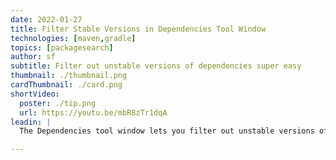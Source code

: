```yaml
---
date: 2022-01-27
title: Filter Stable Versions in Dependencies Tool Window
technologies: [maven,gradle]
topics: [packagesearch]
author: sf
subtitle: Filter out unstable versions of dependencies super easy  
thumbnail: ./thumbnail.png
cardThumbnail: ./card.png
shortVideo:
  poster: ./tip.png
  url: https://youtu.be/mbR8zTr1dqA
leadin: |
  The Dependencies tool window lets you filter out unstable versions of dependencies super easy: just tick the "Only stable" checkbox.

---
```

